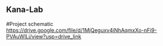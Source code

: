 ## Kana-Lab
#Project schematic
https://drive.google.com/file/d/1MjQeguxv4iNhAqmxXo-nFi9-PVAuWlLj/view?usp=drive_link
